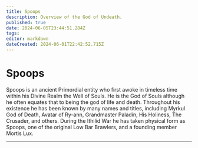 ```yaml
---
title: Spoops
description: Overview of the God of Undeath.
published: true
date: 2024-06-05T23:44:51.284Z
tags: 
editor: markdown
dateCreated: 2024-06-01T22:42:52.715Z
---
```


# Spoops
Spoops is an ancient Primordial entity who first awoke in timeless time within his Divine Realm the Well of Souls. He is the God of Souls although he often equates that to being the god of life and death. Throughout his existence he has been known by many names and titles, including Myrkul God of Death, Avatar of Ry-ann, Grandmaster Paladin, His Holiness, The Crusader, and others. During the Ithilid War he has taken physical form as Spoops, one of the original Low Bar Brawlers, and a founding member Mortis Lux. 


---
